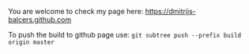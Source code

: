 You are welcome to check my page here: https://dmitrijs-balcers.github.com

To push the build to github page use:
`git subtree push --prefix build origin master` 